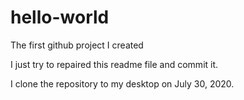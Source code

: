 # hello-world
The first github project I created

I just try to repaired this readme file and commit it.

I clone the repository to my desktop on July 30, 2020.
